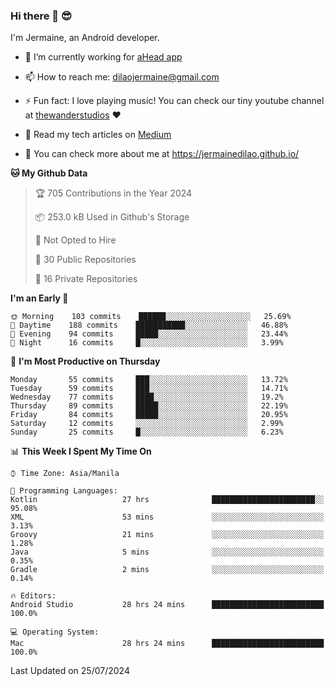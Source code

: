 ### Hi there 👋 😎
I'm Jermaine, an Android developer.

- 🔭 I’m currently working for [aHead app](https://www.ahead-app.com/)

- 📫 How to reach me: dilaojermaine@gmail.com

- ⚡ Fun fact: I love playing music! You can check our tiny youtube channel at [thewanderstudios](https://www.youtube.com/thewanderstudios) ♥️

- 📖 Read my tech articles on [Medium](https://jermainedilao.medium.com/)

- 👀 You can check more about me at https://jermainedilao.github.io/

<!--
**jermainedilao/jermainedilao** is a ✨ _special_ ✨ repository because its `README.md` (this file) appears on your GitHub profile.

Here are some ideas to get you started:

- 🔭 I’m currently working on ...
- 🌱 I’m currently learning ...
- 👯 I’m looking to collaborate on ...
- 🤔 I’m looking for help with ...
- 💬 Ask me about ...
- 📫 How to reach me: ...
- 😄 Pronouns: ...
- ⚡ Fun fact: ...
-->

<!--START_SECTION:waka-->
**🐱 My Github Data** 

> 🏆 705 Contributions in the Year 2024
 > 
> 📦 253.0 kB Used in Github's Storage 
 > 
> 🚫 Not Opted to Hire
 > 
> 📜 30 Public Repositories 
 > 
> 🔑 16 Private Repositories  
 > 
**I'm an Early 🐤** 

```text
🌞 Morning    103 commits    ██████░░░░░░░░░░░░░░░░░░░   25.69% 
🌆 Daytime    188 commits    ███████████░░░░░░░░░░░░░░   46.88% 
🌃 Evening    94 commits     █████░░░░░░░░░░░░░░░░░░░░   23.44% 
🌙 Night      16 commits     █░░░░░░░░░░░░░░░░░░░░░░░░   3.99%

```
📅 **I'm Most Productive on Thursday** 

```text
Monday       55 commits     ███░░░░░░░░░░░░░░░░░░░░░░   13.72% 
Tuesday      59 commits     ███░░░░░░░░░░░░░░░░░░░░░░   14.71% 
Wednesday    77 commits     ████░░░░░░░░░░░░░░░░░░░░░   19.2% 
Thursday     89 commits     █████░░░░░░░░░░░░░░░░░░░░   22.19% 
Friday       84 commits     █████░░░░░░░░░░░░░░░░░░░░   20.95% 
Saturday     12 commits     ░░░░░░░░░░░░░░░░░░░░░░░░░   2.99% 
Sunday       25 commits     █░░░░░░░░░░░░░░░░░░░░░░░░   6.23%

```


📊 **This Week I Spent My Time On** 

```text
⌚︎ Time Zone: Asia/Manila

💬 Programming Languages: 
Kotlin                   27 hrs              ███████████████████████░░   95.08% 
XML                      53 mins             ░░░░░░░░░░░░░░░░░░░░░░░░░   3.13% 
Groovy                   21 mins             ░░░░░░░░░░░░░░░░░░░░░░░░░   1.28% 
Java                     5 mins              ░░░░░░░░░░░░░░░░░░░░░░░░░   0.35% 
Gradle                   2 mins              ░░░░░░░░░░░░░░░░░░░░░░░░░   0.14%

🔥 Editors: 
Android Studio           28 hrs 24 mins      █████████████████████████   100.0%

💻 Operating System: 
Mac                      28 hrs 24 mins      █████████████████████████   100.0%

```


 Last Updated on 25/07/2024
<!--END_SECTION:waka-->
